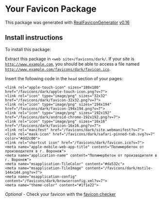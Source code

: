 # Your Favicon Package

This package was generated with [RealFaviconGenerator](https://realfavicongenerator.net/) [v0.16](https://realfavicongenerator.net/change_log#v0.16)

## Install instructions

To install this package:

Extract this package in <code>&lt;web site&gt;/favicons/dark/</code>. If your site is <code>http://www.example.com</code>, you should be able to access a file named <code>http://www.example.com/favicons/dark/favicon.ico</code>.

Insert the following code in the `head` section of your pages:

    <link rel="apple-touch-icon" sizes="180x180" href="/favicons/dark/apple-touch-icon.png?v=7">
    <link rel="icon" type="image/png" sizes="32x32" href="/favicons/dark/favicon-32x32.png?v=7">
    <link rel="icon" type="image/png" sizes="194x194" href="/favicons/dark/favicon-194x194.png?v=7">
    <link rel="icon" type="image/png" sizes="192x192" href="/favicons/dark/android-chrome-192x192.png?v=7">
    <link rel="icon" type="image/png" sizes="16x16" href="/favicons/dark/favicon-16x16.png?v=7">
    <link rel="manifest" href="/favicons/dark/site.webmanifest?v=7">
    <link rel="mask-icon" href="/favicons/dark/safari-pinned-tab.svg?v=7" color="#dd2c00">
    <link rel="shortcut icon" href="/favicons/dark/favicon.ico?v=7">
    <meta name="apple-mobile-web-app-title" content="Полимербетон от производителя в г. Воронеж">
    <meta name="application-name" content="Полимербетон от производителя в г. Воронеж">
    <meta name="msapplication-TileColor" content="#da532c">
    <meta name="msapplication-TileImage" content="/favicons/dark/mstile-144x144.png?v=7">
    <meta name="msapplication-config" content="/favicons/dark/browserconfig.xml?v=7">
    <meta name="theme-color" content="#1f1e22">

*Optional* - Check your favicon with the [favicon checker](https://realfavicongenerator.net/favicon_checker)